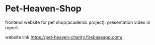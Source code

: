 # Pet-Heaven-Shop
frontend website for pet shop(academic project).
presentation video in report.

website link
https://pet-heaven-charity.firebaseapp.com/ 


